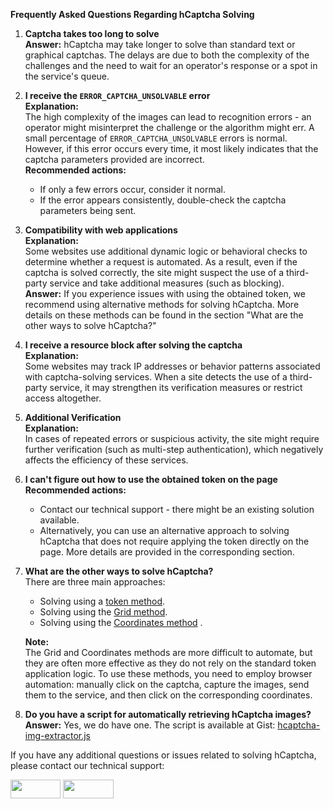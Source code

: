 **Frequently Asked Questions Regarding hCaptcha Solving**

1. **Captcha takes too long to solve**  
   **Answer:** hCaptcha may take longer to solve than standard text or graphical captchas. The delays are due to both the complexity of the challenges and the need to wait for an operator's response or a spot in the service's queue.

2. **I receive the `ERROR_CAPTCHA_UNSOLVABLE` error**  
   **Explanation:**  
   The high complexity of the images can lead to recognition errors - an operator might misinterpret the challenge or the algorithm might err. A small percentage of `ERROR_CAPTCHA_UNSOLVABLE` errors is normal. However, if this error occurs every time, it most likely indicates that the captcha parameters provided are incorrect.  
   **Recommended actions:**  
   - If only a few errors occur, consider it normal.  
   - If the error appears consistently, double-check the captcha parameters being sent.

3. **Compatibility with web applications**  
   **Explanation:**  
   Some websites use additional dynamic logic or behavioral checks to determine whether a request is automated. As a result, even if the captcha is solved correctly, the site might suspect the use of a third-party service and take additional measures (such as blocking).  
   **Answer:** If you experience issues with using the obtained token, we recommend using alternative methods for solving hCaptcha. More details on these methods can be found in the section "What are the other ways to solve hCaptcha?"

4. **I receive a resource block after solving the captcha**  
   **Explanation:**  
   Some websites may track IP addresses or behavior patterns associated with captcha-solving services. When a site detects the use of a third-party service, it may strengthen its verification measures or restrict access altogether.

5. **Additional Verification**  
   **Explanation:**  
   In cases of repeated errors or suspicious activity, the site might require further verification (such as multi-step authentication), which negatively affects the efficiency of these services.

6. **I can't figure out how to use the obtained token on the page**  
   **Recommended actions:**  
   - Contact our technical support - there might be an existing solution available.  
   - Alternatively, you can use an alternative approach to solving hCaptcha that does not require applying the token directly on the page. More details are provided in the corresponding section.

7. **What are the other ways to solve hCaptcha?**  
   There are three main approaches:
   - Solving using a [token method](https://solvecaptcha.com/captcha-solver-api#solving_hcaptcha).
   - Solving using the [Grid method](https://solvecaptcha.com/captcha-solver-api#solving_grid).
   - Solving using the [Coordinates method](https://solvecaptcha.com/captcha-solver-api#solving_clickcaptcha) .

   **Note:**  
   The Grid and Coordinates methods are more difficult to automate, but they are often more effective as they do not rely on the standard token application logic. To use these methods, you need to employ browser automation: manually click on the captcha, capture the images, send them to the service, and then click on the corresponding coordinates.


8. **Do you have a script for automatically retrieving hCaptcha images?**  
   **Answer:** Yes, we do have one. The script is available at Gist: [hcaptcha-img-extractor.js](https://gist.github.com/solvecaptcha-com/e8ac3b1b9fceb9f3e12003113f50c2e5)


If you have any additional questions or issues related to solving hCaptcha, please contact our technical support:

<a href="mailto:info@solvecaptcha.com"><img src="https://github.com/user-attachments/assets/539df209-7c85-4fa5-84b4-fc22ab93fac7" width="80" height="30"></a>
<a href="https://solvecaptcha.com/support/faq#create-ticket"><img src="https://github.com/user-attachments/assets/be044db5-2e67-46c6-8c81-04b78bd99650" width="81" height="30"></a>
   